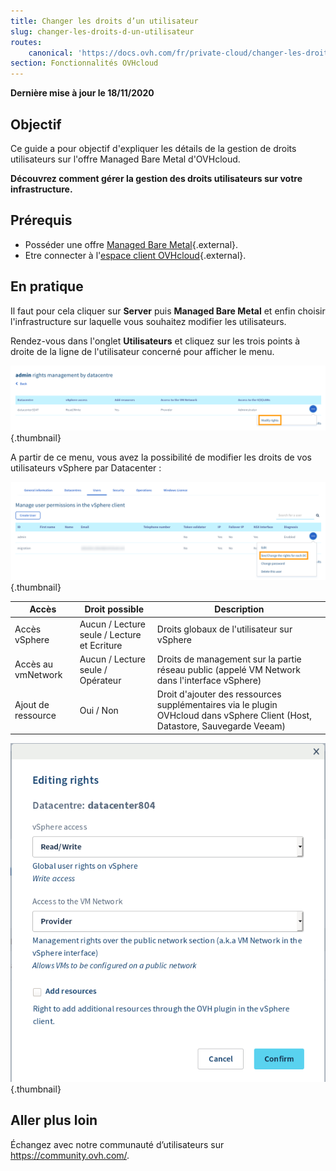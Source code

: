 ```yaml
---
title: Changer les droits d’un utilisateur
slug: changer-les-droits-d-un-utilisateur
routes:
    canonical: 'https://docs.ovh.com/fr/private-cloud/changer-les-droits-d-un-utilisateur/'
section: Fonctionnalités OVHcloud
---
```


**Dernière mise à jour le 18/11/2020**

## Objectif

Ce guide a pour objectif d'expliquer les détails de la gestion de droits utilisateurs sur l'offre Managed Bare Metal d'OVHcloud.

**Découvrez comment gérer la gestion des droits utilisateurs sur votre infrastructure.**

## Prérequis

* Posséder une offre [Managed Bare Metal](https://www.ovhcloud.com/fr/managed-bare-metal/){.external}.
* Etre connecter à l'[espace client OVHcloud](https://www.ovh.com/auth/?action=gotomanager){.external}.

## En pratique

Il faut pour cela cliquer sur **Server** puis **Managed Bare Metal** et enfin choisir l'infrastructure sur laquelle vous souhaitez modifier les utilisateurs.

Rendez-vous dans l'onglet **Utilisateurs** et cliquez sur les trois points à droite de la ligne de l'utilisateur concerné pour afficher le menu.

![Voir / Modifier les droits par DC](images/user_rights_1.png){.thumbnail}

A partir de ce menu, vous avez la possibilité de modifier les droits de vos utilisateurs vSphere par Datacenter :

![Modifier les droits](images/user_rights_2.png){.thumbnail}

| Accès  | Droit possible | Description |
|---|---|---|
| Accès vSphere | Aucun / Lecture seule / Lecture et Ecriture | Droits globaux de l'utilisateur sur vSphere |
| Accès au vmNetwork | Aucun / Lecture seule / Opérateur | Droits de management sur la partie réseau public (appelé VM Network dans l'interface vSphere) |
| Ajout de ressource | Oui / Non | Droit d'ajouter des ressources supplémentaires via le plugin OVHcloud dans vSphere Client (Host, Datastore, Sauvegarde Veeam) |

![Modifier les droits](images/user_rights_3.png){.thumbnail}

## Aller plus loin

Échangez avec notre communauté d’utilisateurs sur <https://community.ovh.com/>.
